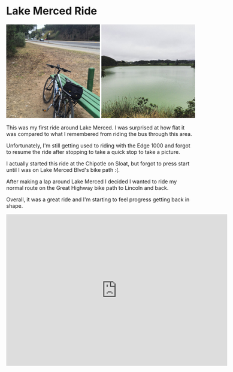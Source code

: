 # Lake Merced Ride

<img src="/assets/images/lake-merced-bike-1.jpg" width="250px" />
<img src="/assets/images/lake-merced-bike-2.jpg" width="250px" />

This was my first ride around Lake Merced.  I was surprised at how flat it was compared to what I remembered from riding the bus through this area.

Unfortunately, I'm still getting used to riding with the Edge 1000 and forgot to resume the ride after stopping to take a quick stop to take a picture.

I actually started this ride at the Chipotle on Sloat, but forgot to press start until I was on Lake Merced Blvd's bike path :(.

After making a lap around Lake Merced I decided I wanted to ride my normal route on the Great Highway bike path to Lincoln and back.

Overall, it was a great ride and I'm starting to feel progress getting back in shape.

<iframe height='405' width='590' frameborder='0' allowtransparency='true' scrolling='no' src='https://www.strava.com/activities/365483770/embed/54f653a9e97e748a8e64111c65665be3a7405127'></iframe>

